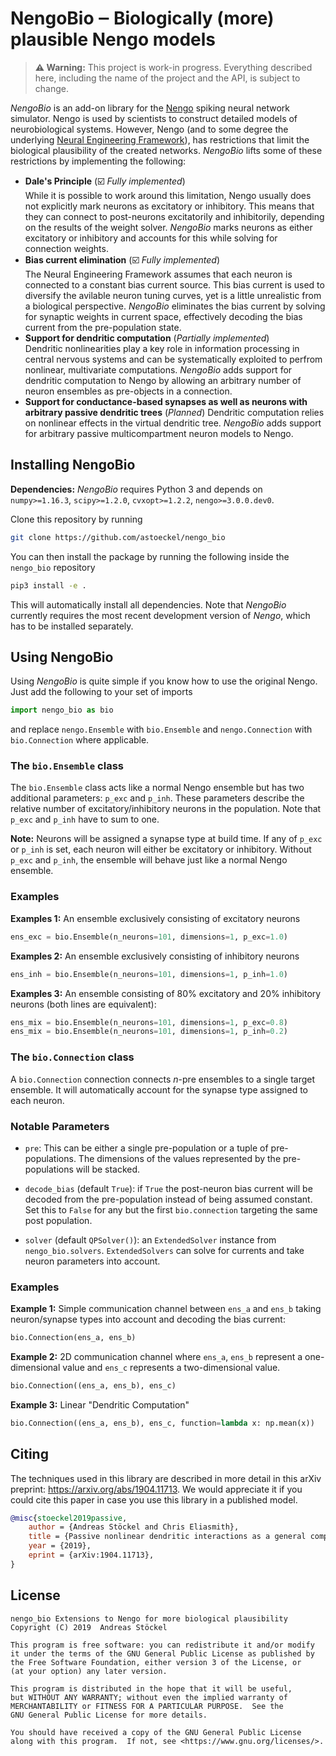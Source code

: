 # NengoBio ‒ Biologically (more) plausible Nengo models

> **⚠ Warning:** This project is work-in progress. Everything described here, including the name of the project and the API, is subject to change.

*NengoBio* is an add-on library for the [Nengo](https://nengo.ai/) spiking neural network simulator. Nengo is used by scientists to construct detailed models of neurobiological systems. However, Nengo (and to some degree the underlying [Neural Engineering Framework](http://compneuro.uwaterloo.ca/research/nef.html)), has restrictions that limit the biological plausibility of the created networks. *NengoBio* lifts some of these restrictions by implementing the following:

* **Dale's Principle** (:ballot_box_with_check: *Fully implemented*)<br>
  While it is possible to work around this limitation, Nengo usually does not explicitly mark neurons as excitatory or inhibitory. This means that they can connect to post-neurons excitatorily and inhibitorily, depending on the results of the weight solver. *NengoBio* marks neurons as either excitatory or inhibitory and accounts for this while solving for connection weights.
* **Bias current elimination** (:ballot_box_with_check: *Fully implemented*)<br>
  The Neural Engineering Framework assumes that each neuron is connected to a constant bias current source. This bias current is used to diversify the avilable neuron tuning curves, yet is a little unrealistic from a biological perspective. *NengoBio* eliminates the bias current by solving for synaptic weights in current space, effectively decoding the bias current from the pre-population state.
* **Support for dendritic computation** (*Partially implemented*)<br>
  Dendritic nonlinearities play a key role in information processing in central nervous systems and can be systematically exploited to perfrom nonlinear, multivariate computations. *NengoBio* adds support for dendritic computation to Nengo by allowing an arbitrary number of neuron ensembles as pre-objects in a connection.
* **Support for conductance-based synapses as well as neurons with arbitrary passive dendritic trees** (*Planned*)
  Dendritic computation relies on nonlinear effects in the virtual dendritic tree. *NengoBio* adds support for arbitrary passive multicompartment neuron models to Nengo.

## Installing NengoBio

**Dependencies:** *NengoBio* requires Python 3 and depends on `numpy>=1.16.3`, `scipy>=1.2.0`, `cvxopt>=1.2.2`, `nengo>=3.0.0.dev0`.

Clone this repository by running
```sh
git clone https://github.com/astoeckel/nengo_bio
```
You can then install the package by running the following inside the `nengo_bio` repository
```sh
pip3 install -e .
```
This will automatically install all dependencies. Note that *NengoBio* currently requires the most recent development version of *Nengo*, which has to be installed separately.

## Using NengoBio

Using *NengoBio* is quite simple if you know how to use the original Nengo. Just add the following to your set of imports
```py
import nengo_bio as bio
```
and replace `nengo.Ensemble` with `bio.Ensemble` and `nengo.Connection` with `bio.Connection` where applicable.

### The `bio.Ensemble` class

The `bio.Ensemble` class acts like a normal Nengo ensemble but has two additional parameters: `p_exc` and `p_inh`. These parameters describe the relative number of excitatory/inhibitory neurons in the population. Note that `p_exc` and `p_inh` have to sum to one.

**Note:** Neurons will be assigned a synapse type at build time. If any of `p_exc` or `p_inh` is set, each neuron will either be excitatory or inhibitory. Without `p_exc` and `p_inh`, the ensemble will behave just like a normal Nengo ensemble.

### Examples

**Examples 1:** An ensemble exclusively consisting of excitatory neurons
```py
ens_exc = bio.Ensemble(n_neurons=101, dimensions=1, p_exc=1.0)
```
**Examples 2:** An ensemble exclusively consisting of inhibitory neurons
```py
ens_inh = bio.Ensemble(n_neurons=101, dimensions=1, p_inh=1.0)
```
**Examples 3:** An ensemble consisting of 80% excitatory and 20% inhibitory neurons (both lines are equivalent):
```py
ens_mix = bio.Ensemble(n_neurons=101, dimensions=1, p_exc=0.8)
ens_mix = bio.Ensemble(n_neurons=101, dimensions=1, p_inh=0.2)
```

### The `bio.Connection` class

A `bio.Connection` connection connects *n*-pre ensembles to a single target ensemble. It will automatically account for the synapse type assigned to each neuron.

### Notable Parameters

* `pre`: This can be either a single pre-population or a tuple of pre-populations. The dimensions of the values represented by the pre-populations will be stacked.

* `decode_bias` (default `True`): if `True` the post-neuron bias current will be decoded from the pre-population instead of being assumed constant. Set this to `False` for any but the first `bio.connection` targeting the same post population.

* `solver` (default `QPSolver()`): an `ExtendedSolver` instance from `nengo_bio.solvers`. `ExtendedSolvers` can solve for currents and take neuron parameters into account.

### Examples

**Example 1:** Simple communication channel between `ens_a` and `ens_b` taking neuron/synapse types into account and decoding the bias current:
```py
bio.Connection(ens_a, ens_b)
```

**Example 2:** 2D communication channel where `ens_a`, `ens_b` represent a one-dimensional value and `ens_c` represents a two-dimensional value.
```py
bio.Connection((ens_a, ens_b), ens_c)
```

**Example 3:** Linear "Dendritic Computation"
```py
bio.Connection((ens_a, ens_b), ens_c, function=lambda x: np.mean(x))
```

## Citing

The techniques used in this library are described in more detail in this arXiv preprint: https://arxiv.org/abs/1904.11713. We would appreciate it if you could cite this paper in case you use this library in a published model.

```bib
@misc{stoeckel2019passive,
    author = {Andreas Stöckel and Chris Eliasmith},
    title = {Passive nonlinear dendritic interactions as a general computational resource in functional spiking neural networks},
    year = {2019},
    eprint = {arXiv:1904.11713},
}
```

## License

```
nengo_bio Extensions to Nengo for more biological plausibility
Copyright (C) 2019  Andreas Stöckel

This program is free software: you can redistribute it and/or modify
it under the terms of the GNU General Public License as published by
the Free Software Foundation, either version 3 of the License, or
(at your option) any later version.

This program is distributed in the hope that it will be useful,
but WITHOUT ANY WARRANTY; without even the implied warranty of
MERCHANTABILITY or FITNESS FOR A PARTICULAR PURPOSE.  See the
GNU General Public License for more details.

You should have received a copy of the GNU General Public License
along with this program.  If not, see <https://www.gnu.org/licenses/>.
```
